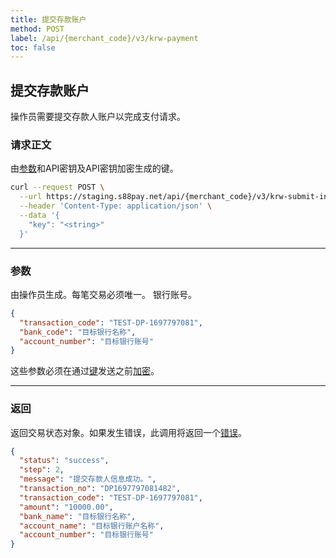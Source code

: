 ```yaml
---
title: 提交存款账户
method: POST
label: /api/{merchant_code}/v3/krw-payment
toc: false
---
```


<x-row>
<x-col class="md:max-w-lg">

## 提交存款账户

操作员需要提交存款人账户以完成支付请求。

### 请求正文

<x-properties>
  <x-property name="key" type="string" required>
  
  由[参数](#parameters)和API密钥及API密钥加密生成的键。
  </x-property>
</x-properties>


</x-col>
<x-col sticky>

```bash title="cURL"
curl --request POST \
  --url https://staging.s88pay.net/api/{merchant_code}/v3/krw-submit-information \
  --header 'Content-Type: application/json' \
  --data '{
    "key": "<string>"
  }'
```

</x-col>
</x-row>

---

<x-row>
<x-col class="md:max-w-lg">

### 参数

<x-properties>
  <x-property name="transaction_code" type="string" required>
    由操作员生成。每笔交易必须唯一。
  </x-property>
  <x-property name="bank_code" type="string" required></x-property>
  <x-property name="account_number" type="string" required>
    银行账号。
  </x-property>
</x-properties>

</x-col>
<x-col sticky>

```json title="参数对象"
{
  "transaction_code": "TEST-DP-1697797081",
  "bank_code": "目标银行名称",
  "account_number": "目标银行账号"
}
```

这些参数必须在通过[键](#request-body)发送之前[加密](/api/authentication)。

</x-col>
</x-row>

---

<x-row>
<x-col class="lg:max-w-md">

### 返回

返回交易状态对象。如果发生错误，此调用将返回一个[错误](/api/errors)。

</x-col>
<x-col sticky>

```json title="响应"
{
  "status": "success",
  "step": 2,
  "message": "提交存款人信息成功。",
  "transaction_no": "DP1697797081482",
  "transaction_code": "TEST-DP-1697797081",
  "amount": "10000.00",
  "bank_name": "目标银行名称",
  "account_name": "目标银行账户名称",
  "account_number": "目标银行账号"
}
```

</x-col>
</x-row>